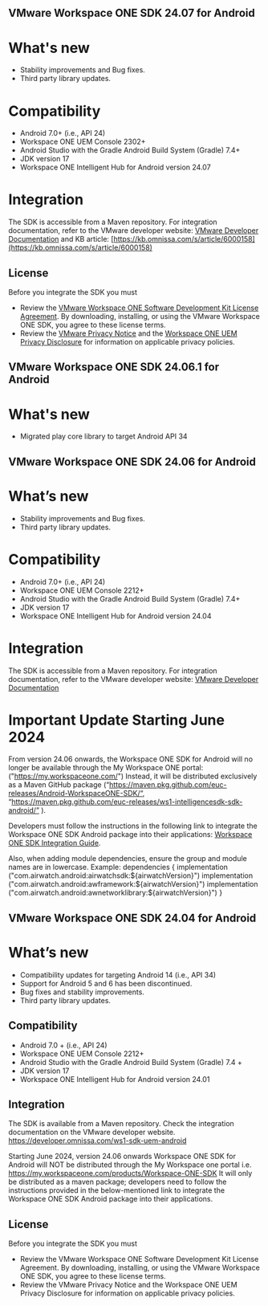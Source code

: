 ## VMware Workspace ONE SDK 24.07 for Android

# What's new
* Stability improvements and Bug fixes.
* Third party library updates.

# Compatibility
* Android 7.0+ (i.e., API 24)
* Workspace ONE UEM Console 2302+
* Android Studio with the Gradle Android Build System (Gradle) 7.4+
* JDK version 17
* Workspace ONE Intelligent Hub for Android version 24.07

# Integration
The SDK is accessible from a Maven repository. For integration documentation, refer to the VMware developer website: [VMware Developer Documentation](https://developer.omnissa.com/ws1-sdk-uem-android/) and KB article: [https://kb.omnissa.com/s/article/6000158](https://kb.omnissa.com/s/article/6000158)

## License
Before you integrate the SDK you must
* Review the [VMware Workspace ONE Software Development Kit License Agreement](https://developer.vmware.com/docs/12215/VMwareWorkspaceONESDKLicenseAgreement.pdf). By downloading, installing, or using the VMware Workspace ONE SDK, you agree to these license terms.
* Review the [VMware Privacy Notice](https://www.broadcom.com/company/legal/privacy) and the [Workspace ONE UEM Privacy Disclosure](https://www.omnissa.com/trust-center/) for information on applicable privacy policies.


## VMware Workspace ONE SDK 24.06.1 for Android

# What's new
* Migrated play core library to target Android API 34

## VMware Workspace ONE SDK 24.06 for Android

# What’s new
* Stability improvements and Bug fixes.
* Third party library updates.

# Compatibility
* Android 7.0+ (i.e., API 24)
* Workspace ONE UEM Console 2212+ 
* Android Studio with the Gradle Android Build System (Gradle) 7.4+ 
* JDK version 17 
* Workspace ONE Intelligent Hub for Android version 24.04

# Integration
The SDK is accessible from a Maven repository. For integration documentation, refer to the VMware developer website: [VMware Developer Documentation](https://developer.omnissa.com/ws1-sdk-uem-android/)

# Important Update Starting June 2024
From version 24.06 onwards, the Workspace ONE SDK for Android will no longer be available through the My Workspace ONE portal: ("https://my.workspaceone.com/")
Instead, it will be distributed exclusively as a Maven GitHub package (“https://maven.pkg.github.com/euc-releases/Android-WorkspaceONE-SDK/“, “https://maven.pkg.github.com/euc-releases/ws1-intelligencesdk-sdk-android/” ).

Developers must follow the instructions in the following link to integrate the Workspace ONE SDK Android package into their applications: [Workspace ONE SDK Integration Guide](https://github.com/euc-releases/workspace-ONE-SDK-integration-samples/blob/main/IntegrationGuideForAndroid/Guides/03BaseIntegration/WorkspaceONE_Android_BaseIntegration.md).

Also, when adding module dependencies, ensure the group and module names are in lowercase.
Example:
dependencies {
    implementation ("com.airwatch.android:airwatchsdk:${airwatchVersion}")
    implementation ("com.airwatch.android:awframework:${airwatchVersion}")
    implementation ("com.airwatch.android:awnetworklibrary:${airwatchVersion}")
}

## VMware Workspace ONE SDK 24.04 for Android

# What’s new

* Compatibility updates for targeting Android 14 (i.e., API 34)
* Support for Android 5 and 6 has been discontinued.
* Bug fixes and stability improvements.
* Third party library updates.

## Compatibility

* Android 7.0 + (i.e., API 24)
* Workspace ONE UEM Console 2212+
* Android Studio with the Gradle Android Build System (Gradle) 7.4 +
* JDK version 17
* Workspace ONE Intelligent Hub for Android version 24.01

## Integration

The SDK is available from a Maven repository. Check the integration documentation on the VMware developer website. https://developer.omnissa.com/ws1-sdk-uem-android

Starting June 2024, version 24.06 onwards Workspace ONE SDK for Android will NOT be distributed through the My Workspace one portal i.e. https://my.workspaceone.com/products/Workspace-ONE-SDK 
It will only be distributed as a maven package; developers need to follow the instructions provided in the below-mentioned link to integrate the Workspace ONE SDK Android package into their applications.

## License
Before you integrate the SDK you must
* Review the VMware Workspace ONE Software Development Kit License Agreement. By downloading, installing, or using the VMware Workspace ONE SDK, you agree to these license terms.
* Review the VMware Privacy Notice and the Workspace ONE UEM Privacy Disclosure for information on applicable privacy policies. 
